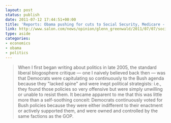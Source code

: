 ```yaml
---
layout: post
status: publish
date: 2011-07-12 17:44:51+00:00
title: 'Reports: Obama pushing for cuts to Social Security, Medicare - Readability'
link: http://www.salon.com/news/opinion/glenn_greenwald/2011/07/07/social_security
type: aside
categories:
- economics
- obama
- politics
---
```


> When I first began writing about politics in late 2005, the standard liberal blogosphere critique — one I naively believed back then — was that Democrats were capitulating so continuously to the Bush agenda because they "lacked spine" and were inept political strategists: i.e., they found those policies so very offensive but were simply unwilling or unable to resist them. It became apparent to me that this was little more than a self-soothing conceit: Democrats continuously voted for Bush policies because they were either indifferent to their enactment or actively supported them, and were owned and controlled by the same factions as the GOP.
